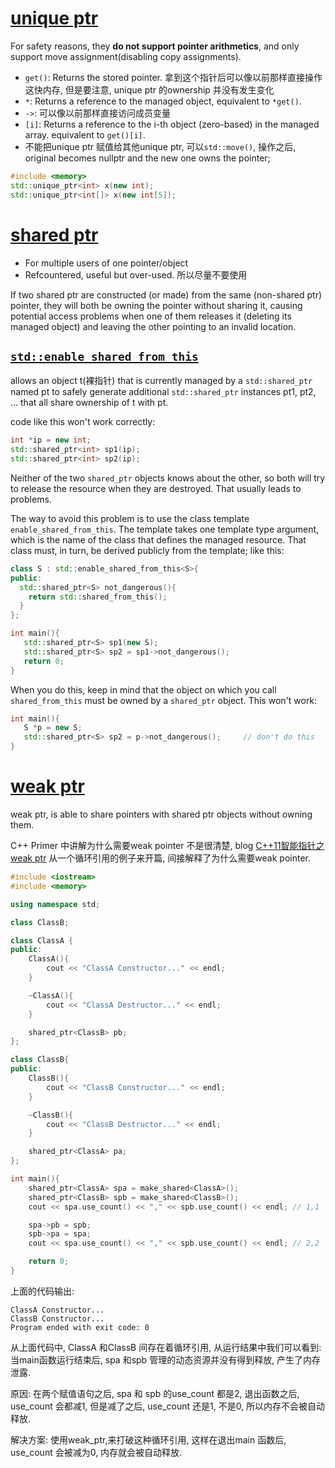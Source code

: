 # [unique ptr](http://www.cplusplus.com/reference/memory/unique_ptr)
For safety reasons, they **do not support pointer arithmetics**, and only support move assignment(disabling copy assignments).

- `get()`: Returns the stored pointer. 拿到这个指针后可以像以前那样直接操作这快内存, 但是要注意, unique ptr 的ownership 并没有发生变化
- `*`: Returns a reference to the managed object, equivalent to `*get()`.
- `->`: 可以像以前那样直接访问成员变量
- `[i]`: Returns a reference to the i-th object (zero-based) in the managed array. equivalent to `get()[i]`.
- 不能把unique ptr 赋值给其他unique ptr, 可以`std::move()`, 操作之后, original becomes nullptr and the new one owns the pointer;

```C++
#include <memory>
std::unique_ptr<int> x(new int);
std::unique_ptr<int[]> x(new int[5]);
```

# [shared ptr](http://www.cplusplus.com/reference/memory/shared_ptr)
- For multiple users of one pointer/object
- Refcountered, useful but over-used. 所以尽量不要使用

If two shared ptr are constructed (or made) from the same (non-shared ptr) pointer, they will both be owning the pointer without sharing it,
causing potential access problems when one of them releases it (deleting its managed object) and leaving the other pointing to an invalid location.

## [`std::enable_shared_from_this`](https://stackoverflow.com/questions/712279/what-is-the-usefulness-of-enable-shared-from-this)
allows an object t(裸指针) that is currently managed by a `std::shared_ptr` named pt to safely generate additional `std::shared_ptr` instances pt1, pt2, ... that all share ownership of t with pt.

code like this won't work correctly:
```C++
int *ip = new int;
std::shared_ptr<int> sp1(ip);
std::shared_ptr<int> sp2(ip);
```
Neither of the two `shared_ptr` objects knows about the other, so both will try to release the resource when they are destroyed. That usually leads to problems.

The way to avoid this problem is to use the class template `enable_shared_from_this`. The template takes one template type argument, which is the name of the class that defines the managed resource. That class must, in turn, be derived publicly from the template; like this:
```C++
class S : std::enable_shared_from_this<S>{
public:
  std::shared_ptr<S> not_dangerous(){
    return std::shared_from_this();
  }
};

int main(){
   std::shared_ptr<S> sp1(new S);
   std::shared_ptr<S> sp2 = sp1->not_dangerous();
   return 0;
}
```
When you do this, keep in mind that the object on which you call `shared_from_this` must be owned by a `shared_ptr` object. This won't work:
```C++
int main(){
   S *p = new S;
   std::shared_ptr<S> sp2 = p->not_dangerous();     // don't do this
}
```

# [weak ptr](http://www.cplusplus.com/reference/memory/weak_ptr)
weak ptr, is able to share pointers with shared ptr objects without owning them.

C++ Primer 中讲解为什么需要weak pointer 不是很清楚, blog [C++11智能指针之weak ptr](http://blog.csdn.net/Xiejingfa/article/details/50772571) 从一个循环引用的例子来开篇, 间接解释了为什么需要weak pointer.

```C++
#include <iostream>
#include <memory>

using namespace std;

class ClassB;

class ClassA {
public:
	ClassA(){
		cout << "ClassA Constructor..." << endl;
	}

	~ClassA(){
		cout << "ClassA Destructor..." << endl;
	}

	shared_ptr<ClassB> pb;
};

class ClassB{
public:
	ClassB(){
		cout << "ClassB Constructor..." << endl;
	}

	~ClassB(){
		cout << "ClassB Destructor..." << endl;
	}

	shared_ptr<ClassA> pa;
};

int main(){
	shared_ptr<ClassA> spa = make_shared<ClassA>();
	shared_ptr<ClassB> spb = make_shared<ClassB>();
	cout << spa.use_count() << "," << spb.use_count() << endl; // 1,1

	spa->pb = spb;
	spb->pa = spa;
	cout << spa.use_count() << "," << spb.use_count() << endl; // 2,2

	return 0;
}
```
上面的代码输出:
```
ClassA Constructor...
ClassB Constructor...
Program ended with exit code: 0
```
从上面代码中, ClassA 和ClassB 间存在着循环引用, 从运行结果中我们可以看到: 当main函数运行结束后, spa 和spb 管理的动态资源并没有得到释放, 产生了内存泄露.

原因: 在两个赋值语句之后, spa 和 spb 的use_count 都是2, 退出函数之后, use_count 会都减1, 但是减了之后, use_count 还是1, 不是0, 所以内存不会被自动释放.

解决方案: 使用weak_ptr,来打破这种循环引用, 这样在退出main 函数后, use_count 会被减为0, 内存就会被自动释放.

